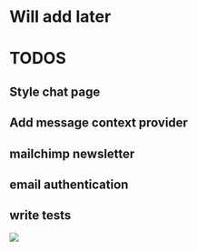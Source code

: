 # Will add later

# TODOS

## Style chat page

## Add message context provider

## mailchimp newsletter

## email authentication

## write tests

![](https://imgur.com/a/Eo8H9ZC)
